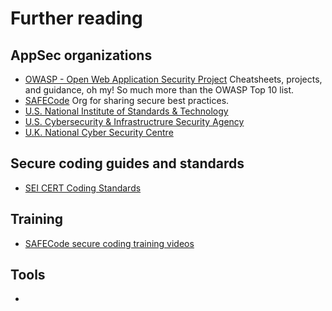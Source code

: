 # Further reading

## AppSec organizations
* [OWASP - Open Web Application Security Project](https://owasp.org) Cheatsheets, projects, and guidance, oh my! So much more than the OWASP Top 10 list.
* [SAFECode](https://safecode.org) Org for sharing secure best practices.
* [U.S. National Institute of Standards & Technology](https://www.nist.gov/cybersecurity)
* [U.S. Cybersecurity & Infrastructrure Security Agency](https://www.cisa.gov)
* [U.K. National Cyber Security Centre](https://www.ncsc.gov.uk)

## Secure coding guides and standards
* [SEI CERT Coding Standards](https://wiki.sei.cmu.edu/confluence/display/seccode/SEI+CERT+Coding+Standards)

## Training
* [SAFECode secure coding training videos](https://safecode.org/training)

## Tools
* 

